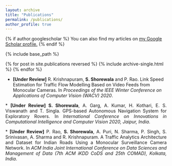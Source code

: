 ```yaml
---
layout: archive
title: "Publications"
permalink: /publications/
author_profile: true
---
```


{% if author.googlescholar %}
  You can also find my articles on <u><a href="{{author.googlescholar}}">my Google Scholar profile</a>.</u>
{% endif %}

{% include base_path %}

{% for post in site.publications reversed %}
  {% include archive-single.html %}
{% endfor %}

<p align="justify">
  
* <b>[Under Review]</b> R. Krishnapuram, <b>S. Shorewala</b> and P. Rao. Link Speed Estimation for Traffic Flow Modelling Based
on Video Feeds from Monocular Cameras. In <i>Proceedings of the IEEE Winter Conference on Applications of Computer
Vision (WACV) 2020</i>.

</p>

<p align="justify">
* <b>[Under Review] S. Shorewala</b>, A. Garg, A. Kumar, H. Kothari, E. S. Viswanath and T. Singla. GPS-based Autonomous
Navigation System for Exploratory Rovers. In <i>International Conference on Innovations in Computational Intelligence and
Computer Vision 2020, Jaipur, India</i>. 
</p>

<p align="justify">
* <b>[Under Review]</b> P. Rao, <b>S. Shorewala</b>, A. Puri, N. Sharma, P. Singh, S. Srinivasan, A. Sharma and R. Krishnapuram. A Traffic Analytics Architecture and Dataset for Indian Roads Using a Monocular Surveillance Camera Network. In <i>ACM India Joint International Conference on Data Sciences and Management of Data (7th ACM iKDD CoDS and 25th COMAD), Kolkata, India</i>. 

</p>
